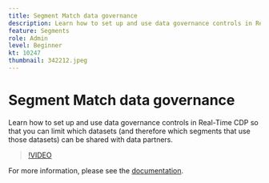 ```yaml
---
title: Segment Match data governance
description: Learn how to set up and use data governance controls in Real-Time CDP so that you can limit which datasets (and therefore which segments that use those dataset… (Descriptions should be between 60 and 160 characters)
feature: Segments
role: Admin
level: Beginner
kt: 10247
thumbnail: 342212.jpeg
---
```


# Segment Match data governance

Learn how to set up and use data governance controls in Real-Time CDP so that you can limit which datasets (and therefore which segments that use those datasets) can be shared with data partners.

>[!VIDEO](https://video.tv.adobe.com/v/342212/?quality=12&learn=on)

For more information, please see the [documentation](https://experienceleague.adobe.com/docs/experience-platform/segmentation/ui/segment-match/overview.html?lang=en).
